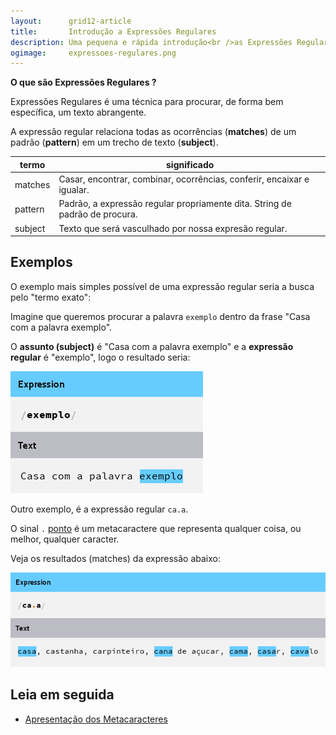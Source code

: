 ```yaml
---
layout:      grid12-article
title:       Introdução a Expressões Regulares
description: Uma pequena e rápida introdução<br />as Expressões Regulares
ogimage:     expressoes-regulares.png
---
```


__O que são Expressões Regulares ?__

Expressões Regulares é uma técnica para procurar, de forma bem específica, um texto abrangente.

A expressão regular relaciona todas as ocorrências (__matches__) de um padrão (__pattern__) em um trecho de texto
(__subject__).

<table>
    <thead>
        <tr>
            <th>termo</th>
            <th>significado</th>
        </tr>
    </thead>
    <tbody>
        <tr>
            <td>matches</td>
            <td>Casar, encontrar, combinar, ocorrências, conferir, encaixar e igualar.</td>
        </tr>
        <tr>
            <td>pattern</td>
            <td>Padrão, a expressão regular propriamente dita. String de padrão de procura.</td>
        </tr>
        <tr>
            <td>subject</td>
            <td>Texto que será vasculhado por nossa expresão regular.</td>
        </tr>
    </tbody>
</table>



Exemplos
---

O exemplo mais simples possível de uma expressão regular seria a busca pelo "termo exato":

Imagine que queremos procurar a palavra `exemplo` dentro da frase "Casa com a palavra exemplo".

O __assunto (subject)__ é "Casa com a palavra exemplo" e a __expressão regular__ é "exemplo", logo o resultado seria:

![Figura ilustrando o 1 exemplo de expressão regular](exemplo1-expressoes-regulares.png)


Outro exemplo, é a expressão regular `ca.a`.

O sinal `.` [ponto](../metacaractere-ponto/) é um metacaractere que representa qualquer coisa, ou melhor, qualquer caracter.

Veja os resultados (matches) da expressão abaixo:

![Figura ilustrando o 2 exemplo de expressão regular](exemplo2-expressoes-regulares.png)



Leia em seguida
---

- [Apresentação dos Metacaracteres](/regex/metacaracteres/)